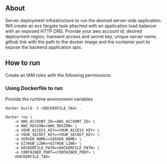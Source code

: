 ## About
Server deployment infrastructure to run the desired server-side application. Will create an ecs fargate task attached with an application load balancer with an exposed HTTP DNS. Provide your aws account id, desired deployment region, transient access and secret key, unique server name, github link with the path to the docker image and the container port to expose the backend application apis. 

## How to run
Create an IAM roles with the following permissions:


### Using Dockerfile to run

Provide the runtime environment variables

```
docker build -t <DOCKERFILE_TAG> .

docker run \ 
    -e AWS_ACCOUNT_ID=<AWS_ACCOUNT_ID> \
    -e AWS_REGION=<AWS_REGION> \
    -e YOUR_ACCESS_KEY=<YOUR_ACCESS_KEY> \
    -e YOUR_SECRET_KEY=<YOUR_SECRET_KEY> \
    -e SERVER_NAME=<SERVER_NAME> \
    -e GITHUB_LINK=<GITHUB_LINK> \
    -e DOCKERFILE_PATH=<DOCKERFILE_PATH> \
    -e CONTAINER_PORT=<CONTAINER_PORT> \
    <DOCKERFILE_TAG>
```